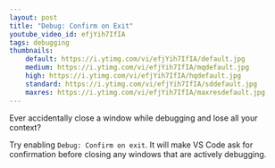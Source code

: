 ```yaml
---
layout: post
title: "Debug: Confirm on Exit"
youtube_video_id: efjYih7IfIA
tags: debugging
thumbnails:
    default: https://i.ytimg.com/vi/efjYih7IfIA/default.jpg
    medium: https://i.ytimg.com/vi/efjYih7IfIA/mqdefault.jpg
    high: https://i.ytimg.com/vi/efjYih7IfIA/hqdefault.jpg
    standard: https://i.ytimg.com/vi/efjYih7IfIA/sddefault.jpg
    maxres: https://i.ytimg.com/vi/efjYih7IfIA/maxresdefault.jpg
---
```


Ever accidentally close a window while debugging and lose all your context?

Try enabling `Debug: Confirm on exit`. It will make VS Code ask for confirmation before closing any windows that are actively debugging.